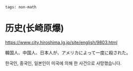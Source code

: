 ```
tags: non-math
```

# 历史(长崎原爆)

https://www.city.hiroshima.lg.jp/site/english/9803.html

韓国人、中国人、日本人が、アメリカによって一度に殺された。

한국인, 중국인, 일본인이 미국에 의해 한 사건으로 사망했습니다.

<!--
少.
-->